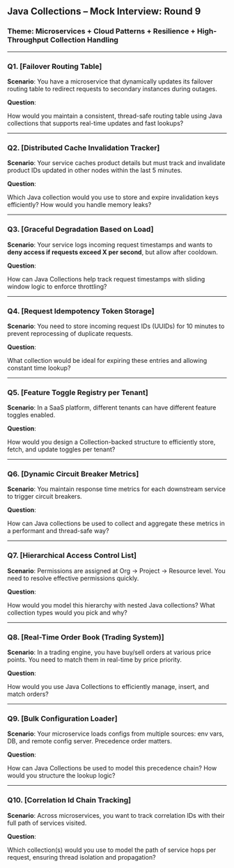 ## **Java Collections – Mock Interview: Round 9**

### **Theme**: Microservices + Cloud Patterns + Resilience + High-Throughput Collection Handling

---

### **Q1. [Failover Routing Table]**

**Scenario**: You have a microservice that dynamically updates its failover routing table to redirect requests to secondary instances during outages.

**Question**:

How would you maintain a consistent, thread-safe routing table using Java collections that supports real-time updates and fast lookups?

---

### **Q2. [Distributed Cache Invalidation Tracker]**

**Scenario**: Your service caches product details but must track and invalidate product IDs updated in other nodes within the last 5 minutes.

**Question**:

Which Java collection would you use to store and expire invalidation keys efficiently? How would you handle memory leaks?

---

### **Q3. [Graceful Degradation Based on Load]**

**Scenario**: Your service logs incoming request timestamps and wants to **deny access if requests exceed X per second**, but allow after cooldown.

**Question**:

How can Java Collections help track request timestamps with sliding window logic to enforce throttling?

---

### **Q4. [Request Idempotency Token Storage]**

**Scenario**: You need to store incoming request IDs (UUIDs) for 10 minutes to prevent reprocessing of duplicate requests.

**Question**:

What collection would be ideal for expiring these entries and allowing constant time lookup?

---

### **Q5. [Feature Toggle Registry per Tenant]**

**Scenario**: In a SaaS platform, different tenants can have different feature toggles enabled.

**Question**:

How would you design a Collection-backed structure to efficiently store, fetch, and update toggles per tenant?

---

### **Q6. [Dynamic Circuit Breaker Metrics]**

**Scenario**: You maintain response time metrics for each downstream service to trigger circuit breakers.

**Question**:

How can Java collections be used to collect and aggregate these metrics in a performant and thread-safe way?

---

### **Q7. [Hierarchical Access Control List]**

**Scenario**: Permissions are assigned at Org → Project → Resource level. You need to resolve effective permissions quickly.

**Question**:

How would you model this hierarchy with nested Java collections? What collection types would you pick and why?

---

### **Q8. [Real-Time Order Book (Trading System)]**

**Scenario**: In a trading engine, you have buy/sell orders at various price points. You need to match them in real-time by price priority.

**Question**:

How would you use Java Collections to efficiently manage, insert, and match orders?

---

### **Q9. [Bulk Configuration Loader]**

**Scenario**: Your microservice loads configs from multiple sources: env vars, DB, and remote config server. Precedence order matters.

**Question**:

How can Java Collections be used to model this precedence chain? How would you structure the lookup logic?

---

### **Q10. [Correlation Id Chain Tracking]**

**Scenario**: Across microservices, you want to track correlation IDs with their full path of services visited.

**Question**:

Which collection(s) would you use to model the path of service hops per request, ensuring thread isolation and propagation?
